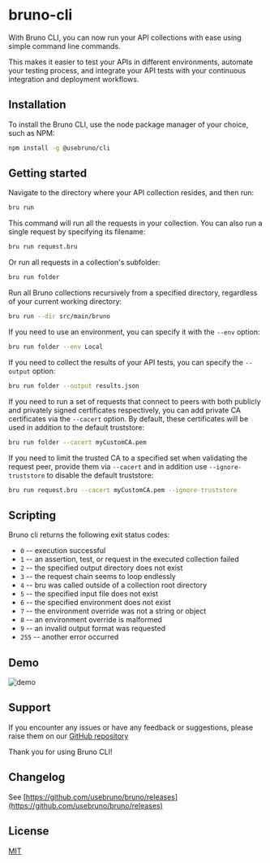 # bruno-cli

With Bruno CLI, you can now run your API collections with ease using simple command line commands.

This makes it easier to test your APIs in different environments, automate your testing process, and integrate your API tests with your continuous integration and deployment workflows.

## Installation

To install the Bruno CLI, use the node package manager of your choice, such as NPM:

```bash
npm install -g @usebruno/cli
```

## Getting started

Navigate to the directory where your API collection resides, and then run:

```bash
bru run
```

This command will run all the requests in your collection. You can also run a single request by specifying its filename:

```bash
bru run request.bru
```

Or run all requests in a collection's subfolder:

```bash
bru run folder
```

Run all Bruno collections recursively from a specified directory, regardless of your current working directory:

```bash
bru run --dir src/main/bruno
```

If you need to use an environment, you can specify it with the `--env` option:

```bash
bru run folder --env Local
```

If you need to collect the results of your API tests, you can specify the `--output` option:

```bash
bru run folder --output results.json
```

If you need to run a set of requests that connect to peers with both publicly and privately signed certificates respectively, you can add private CA certificates via the `--cacert` option. By default, these certificates will be used in addition to the default truststore:

```bash
bru run folder --cacert myCustomCA.pem
```

If you need to limit the trusted CA to a specified set when validating the request peer, provide them via `--cacert` and in addition use `--ignore-truststore` to disable the default truststore:

```bash
bru run request.bru --cacert myCustomCA.pem --ignore-truststore
```

## Scripting

Bruno cli returns the following exit status codes:

- `0` -- execution successful
- `1` -- an assertion, test, or request in the executed collection failed
- `2` -- the specified output directory does not exist
- `3` -- the request chain seems to loop endlessly
- `4` -- bru was called outside of a collection root directory
- `5` -- the specified input file does not exist
- `6` -- the specified environment does not exist
- `7` -- the environment override was not a string or object
- `8` -- an environment override is malformed
- `9` -- an invalid output format was requested
- `255` -- another error occurred

## Demo

![demo](assets/images/cli-demo.png)

## Support

If you encounter any issues or have any feedback or suggestions, please raise them on our [GitHub repository](https://github.com/usebruno/bruno)

Thank you for using Bruno CLI!

## Changelog

<!-- An absolute link is used here because npm treats links differently -->

See [https://github.com/usebruno/bruno/releases](https://github.com/usebruno/bruno/releases)

## License

[MIT](license.md)
